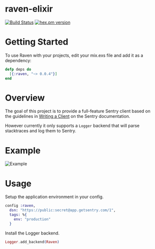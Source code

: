 raven-elixir
============

[![Build Status](https://img.shields.io/travis/vishnevskiy/raven-elixir.svg?style=flat)](https://travis-ci.org/vishnevskiy/raven-elixir)
[![hex.pm version](https://img.shields.io/hexpm/v/raven.svg?style=flat)](https://hex.pm/packages/raven)


# Getting Started

To use Raven with your projects, edit your mix.exs file and add it as a dependency:

```elixir
defp deps do
  [{:raven, "~> 0.0.4"}]
end
```

# Overview 

The goal of this project is to provide a full-feature Sentry client based on the guidelines in [Writing a Client](http://sentry.readthedocs.org/en/latest/developer/client/) on the Sentry documentation.

However currently it only supports a `Logger` backend that will parse stacktraces and log them to Sentry.

# Example

![Example](http://i.imgur.com/GM8kQYE.png)

# Usage

Setup the application environment in your config.

```elixir
config :raven,
  dsn: "https://public:secret@app.getsentry.com/1",
  tags: %{
    env: "production"
  }
```

Install the Logger backend.

```elixir
Logger.add_backend(Raven)
```
